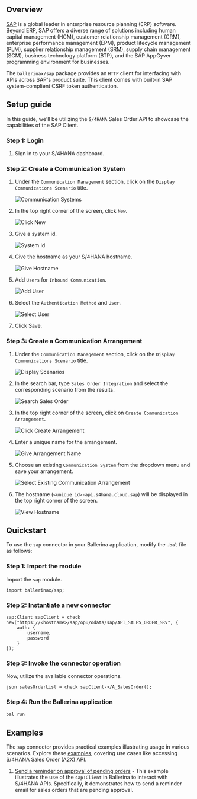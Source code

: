 ## Overview

[SAP](https://www.sap.com/india/index.html) is a global leader in enterprise resource planning (ERP) software. Beyond ERP, SAP offers a diverse range of solutions including human capital management (HCM), customer relationship management (CRM), enterprise performance management (EPM), product lifecycle management (PLM), supplier relationship management (SRM), supply chain management (SCM), business technology platform (BTP), and the SAP AppGyver programming environment for businesses.

The `ballerinax/sap` package provides an `HTTP` client for interfacing with APIs across SAP's product suite. This client comes with built-in SAP system-complient CSRF token authentication.

## Setup guide

In this guide, we'll be utilizing the `S/4HANA` Sales Order API to showcase the capabilities of the SAP Client.

### Step 1: Login 

1. Sign in to your S/4HANA dashboard.

### Step 2: Create a Communication System

1. Under the `Communication Management` section, click on the `Display Communications Scenario` title.

    ![Communication Systems](https://raw.githubusercontent.com/ballerina-platform/module-ballerinax-sap/main/docs/setup/2-1-communications-system.png)

2. In the top right corner of the screen, click `New`.

    ![Click New](https://raw.githubusercontent.com/ballerina-platform/module-ballerinax-sap/main/docs/setup/2-2-create-new.png)

3. Give a system id.

    ![System Id](https://raw.githubusercontent.com/ballerina-platform/module-ballerinax-sap/main/docs/setup/2-3-system-id.png)

4. Give the hostname as your S/4HANA hostname.

    ![Give Hostname](https://raw.githubusercontent.com/ballerina-platform/module-ballerinax-sap/main/docs/setup/2-4-give-hostname.png)

5. Add `Users` for `Inbound Communication`.

    ![Add User](https://raw.githubusercontent.com/ballerina-platform/module-ballerinax-sap/main/docs/setup/2-5-add-user.png)
   
6. Select the `Authentication Method` and `User`.

    ![Select User](https://raw.githubusercontent.com/ballerina-platform/module-ballerinax-sap/main/docs/setup/2-6-select-user.png)

7. Click Save.

### Step 3: Create a Communication Arrangement

1. Under the `Communication Management` section, click on the `Display Communications Scenario` title.

    ![Display Scenarios](https://raw.githubusercontent.com/ballerina-platform/module-ballerinax-sap/main/docs/setup/3-1-display-scenarios.png)

2. In the search bar, type `Sales Order Integration` and select the corresponding scenario from the results.

    ![Search Sales Order](https://raw.githubusercontent.com/ballerina-platform/module-ballerinax-sap/main/docs/setup/3-2-search-sales-order.png)

3. In the top right corner of the screen, click on `Create Communication Arrangement`.

    ![Click Create Arrangement](https://raw.githubusercontent.com/ballerina-platform/module-ballerinax-sap/main/docs/setup/3-3-click-create-arrangement.png)

4. Enter a unique name for the arrangement.

    ![Give Arrangement Name](https://raw.githubusercontent.com/ballerina-platform/module-ballerinax-sap/main/docs/setup/3-4-give-arrangement-name.png)

5. Choose an existing `Communication System` from the dropdown menu and save your arrangement.

    ![Select Existing Communication Arrangement](https://raw.githubusercontent.com/ballerina-platform/module-ballerinax-sap/main/docs/setup/3-5-select-communication-system.png)

6. The hostname (`<unique id>-api.s4hana.cloud.sap`) will be displayed in the top right corner of the screen.

    ![View Hostname](https://raw.githubusercontent.com/ballerina-platform/module-ballerinax-sap/main/docs/setup/3-6-view-hostname.png)

## Quickstart

To use the `sap` connector in your Ballerina application, modify the `.bal` file as follows:

### Step 1: Import the module

Import the `sap` module.

```ballerina
import ballerinax/sap;
```

### Step 2: Instantiate a new connector

```ballerina
sap:Client sapClient = check new("https://<hostname>/sap/opu/odata/sap/API_SALES_ORDER_SRV", {
    auth: {
        username,
        password
    }
});
```

### Step 3: Invoke the connector operation

Now, utilize the available connector operations.

```ballerina
json salesOrderList = check sapClient->/A_SalesOrder();
```

### Step 4: Run the Ballerina application

```bash
bal run
```

## Examples

The `sap` connector provides practical examples illustrating usage in various scenarios. Explore these [examples](https://github.com/ballerina-platform/module-ballerinax-sap/tree/master/examples), covering use cases like accessing S/4HANA Sales Order (A2X) API.

1. [Send a reminder on approval of pending orders](https://github.com/ballerina-platform/module-ballerinax-sap/tree/main/examples/pending-order-reminder) - This example illustrates the use of the `sap:Client` in Ballerina to interact with S/4HANA APIs. Specifically, it demonstrates how to send a reminder email for sales orders that are pending approval.
